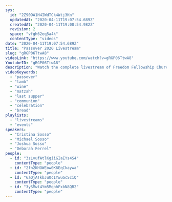 ```yaml
---
sys:
  id: "2Z90OA1H4IWdTCk4Wtj3Kn"
  updatedAt: "2020-04-11T19:07:54.689Z"
  createdAt: "2020-04-11T19:08:54.982Z"
  revision: 2
  space: "vfgh62eq5a4k"
  contentType: "videos"
date: "2020-04-11T19:07:54.689Z"
title: "Passover 2020 Livestream"
slug: "gRGP06TtwA8"
videoLink: "https://www.youtube.com/watch?v=gRGP06TtwA8"
YoutubeID: "gRGP06TtwA8"
description: "Watch the complete livestream of Freedom Fellowship Church's 2020 Passover celebration. You can follow along with us while you celebrate your own Passover feast."
videoKeywords:
  - "passover"
  - "lamb"
  - "wine"
  - "matzah"
  - "last supper"
  - "communion"
  - "celebration"
  - "bread"
playlists:
  - "livestreams"
  - "events"
speakers:
  - "Cristina Sosso"
  - "Michael Sosso"
  - "Joshua Sosso"
  - "Deborah Ferrel"
people:
  - id: "3zLvufAtlKgiiGIaEYs4S4"
    contentType: "people"
  - id: "2fn2KHOWEow0K6EqCkaywa"
    contentType: "people"
  - id: "6aQjATkbJuOcIYwuGcSciQ"
    contentType: "people"
  - id: "3ySMwt4Ym5MqnhFxbN8QR2"
    contentType: "people"
---
```

